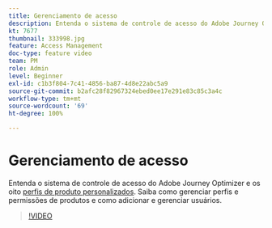 ```yaml
---
title: Gerenciamento de acesso
description: Entenda o sistema de controle de acesso do Adobe Journey Optimizer e os oito perfis de produto personalizados. Saiba como gerenciar perfis e permissões de produtos e como adicionar e gerenciar usuários.
kt: 7677
thumbnail: 333998.jpg
feature: Access Management
doc-type: feature video
team: PM
role: Admin
level: Beginner
exl-id: c1b3f804-7c41-4856-ba87-4d8e22abc5a9
source-git-commit: b2afc28f82967324ebed0ee17e291e83c85c3a4c
workflow-type: tm+mt
source-wordcount: '69'
ht-degree: 100%

---
```


# Gerenciamento de acesso

Entenda o sistema de controle de acesso do Adobe Journey Optimizer e os oito [perfis de produto personalizados](https://experienceleague.adobe.com/docs/journey-optimizer/using/administration/ootb-product-profiles.html?lang=pt-BR). Saiba como gerenciar perfis e permissões de produtos e como adicionar e gerenciar usuários.

>[!VIDEO](https://video.tv.adobe.com/v/333998?quality=12&learn=on)
